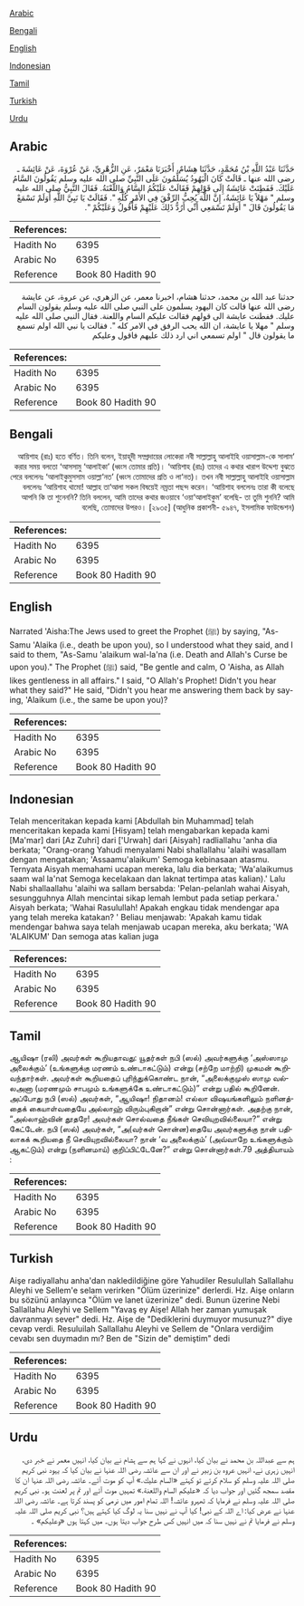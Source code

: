 [Arabic](#arabic)

[Bengali](#bengali)

[English](#english)

[Indonesian](#indonesian)

[Tamil](#tamil)

[Turkish](#turkish)

[Urdu](#urdu)

## Arabic


<div dir="rtl" lang="ar" style={{fontSize:'larger',backgroundColor:'#f8f9fa',padding:20}}>
حَدَّثَنَا عَبْدُ اللَّهِ بْنُ مُحَمَّدٍ، حَدَّثَنَا هِشَامٌ، أَخْبَرَنَا مَعْمَرٌ، عَنِ الزُّهْرِيِّ، عَنْ عُرْوَةَ، عَنْ عَائِشَةَ ـ رضى الله عنها ـ قَالَتْ كَانَ الْيَهُودُ يُسَلِّمُونَ عَلَى النَّبِيِّ صلى الله عليه وسلم يَقُولُونَ السَّامُ عَلَيْكَ‏.‏ فَفَطِنَتْ عَائِشَةُ إِلَى قَوْلِهِمْ فَقَالَتْ عَلَيْكُمُ السَّامُ وَاللَّعْنَةُ‏.‏ فَقَالَ النَّبِيُّ صلى الله عليه وسلم ‏"‏ مَهْلاً يَا عَائِشَةُ، إِنَّ اللَّهَ يُحِبُّ الرِّفْقَ فِي الأَمْرِ كُلِّهِ ‏"‏‏.‏ فَقَالَتْ يَا نَبِيَّ اللَّهِ أَوَلَمْ تَسْمَعْ مَا يَقُولُونَ قَالَ ‏"‏ أَوَلَمْ تَسْمَعِي أَنِّي أَرُدُّ ذَلِكَ عَلَيْهِمْ فَأَقُولُ وَعَلَيْكُمْ ‏"‏‏.‏
</div>
<div style={{backgroundColor:'#f8f9fa',padding:20, marginBottom: 10}}><table> <thead> <tr> <th>References:</th> <th></th> </tr> </thead> <tbody><tr><td>Hadith No</td><td>6395</td></tr><tr><td>Arabic No</td><td>6395</td></tr><tr><td>Reference</td><td>Book 80 Hadith 90</td></tr></tbody></table></div>


<div dir="rtl" lang="ar" style={{fontSize:'larger',backgroundColor:'#f8f9fa',padding:20}}>
حدثنا عبد الله بن محمد، حدثنا هشام، اخبرنا معمر، عن الزهري، عن عروة، عن عايشة رضى الله عنها قالت كان اليهود يسلمون على النبي صلى الله عليه وسلم يقولون السام عليك. ففطنت عايشة الى قولهم فقالت عليكم السام واللعنة. فقال النبي صلى الله عليه وسلم " مهلا يا عايشة، ان الله يحب الرفق في الامر كله ". فقالت يا نبي الله اولم تسمع ما يقولون قال " اولم تسمعي اني ارد ذلك عليهم فاقول وعليكم
</div>
<div style={{backgroundColor:'#f8f9fa',padding:20, marginBottom: 10}}><table> <thead> <tr> <th>References:</th> <th></th> </tr> </thead> <tbody><tr><td>Hadith No</td><td>6395</td></tr><tr><td>Arabic No</td><td>6395</td></tr><tr><td>Reference</td><td>Book 80 Hadith 90</td></tr></tbody></table></div>

## Bengali


<div dir="rtl" lang="bn" style={{fontSize:'larger',backgroundColor:'#f8f9fa',padding:20}}>
‘আয়িশাহ (রাঃ) হতে বর্ণিত। তিনি বলেন, ইয়াহূদী সম্প্রদায়ের লোকেরা নবী সাল্লাল্লাহু আলাইহি ওয়াসাল্লাম-কে সালাম করার সময় বলতো ‘আসসামু ‘আলাইকা’ (ধ্বংস তোমার প্রতি)। ‘আয়িশাহ (রাঃ) তাদের এ কথার খারাপ উদ্দেশ্য বুঝতে পেরে বললেনঃ ‘আলাইকুমুসসাম ওয়াল্লা‘নত’ (ধ্বংস তোমাদের প্রতি ও লা‘নত)। তখন নবী সাল্লাল্লাহু আলাইহি ওয়াসাল্লাম বললেনঃ ‘আয়িশাহ থামো! আল্লাহ তা‘আলা সকল বিষয়েই নম্রতা পছন্দ করেন। ‘আয়িশাহ বললেনঃ তারা কী বলেছে আপনি কি তা শুনেননি? তিনি বললেন, আমি তাদের কথার জওয়াবে ‘ওয়া‘আলাইকুম’ বলেছি- তা তুমি শুননি? আমি বলেছি, তোমাদের উপরও। [২৯৩৫] (আধুনিক প্রকাশনী- ৫৯৪৭, ইসলামিক ফাউন্ডেশন)
</div>
<div style={{backgroundColor:'#f8f9fa',padding:20, marginBottom: 10}}><table> <thead> <tr> <th>References:</th> <th></th> </tr> </thead> <tbody><tr><td>Hadith No</td><td>6395</td></tr><tr><td>Arabic No</td><td>6395</td></tr><tr><td>Reference</td><td>Book 80 Hadith 90</td></tr></tbody></table></div>

## English


<div dir="ltr" lang="en" style={{fontSize:'larger',backgroundColor:'#f8f9fa',padding:20}}>
Narrated 'Aisha:The Jews used to greet the Prophet (ﷺ) by saying, "As-Samu 'Alaika (i.e., death be upon you), so I understood what they said, and I said to them, "As-Samu 'alaikum wal-la'na (i.e. Death and Allah's Curse be upon you)." The Prophet (ﷺ) said, "Be gentle and calm, O 'Aisha, as Allah likes gentleness in all affairs." I said, "O Allah's Prophet! Didn't you hear what they said?" He said, "Didn't you hear me answering them back by saying, 'Alaikum (i.e., the same be upon you)?
</div>
<div style={{backgroundColor:'#f8f9fa',padding:20, marginBottom: 10}}><table> <thead> <tr> <th>References:</th> <th></th> </tr> </thead> <tbody><tr><td>Hadith No</td><td>6395</td></tr><tr><td>Arabic No</td><td>6395</td></tr><tr><td>Reference</td><td>Book 80 Hadith 90</td></tr></tbody></table></div>

## Indonesian


<div dir="ltr" lang="id" style={{fontSize:'larger',backgroundColor:'#f8f9fa',padding:20}}>
Telah menceritakan kepada kami [Abdullah bin Muhammad] telah menceritakan kepada kami [Hisyam] telah mengabarkan kepada kami [Ma'mar] dari [Az Zuhri] dari ['Urwah] dari [Aisyah] radliallahu 'anha dia berkata; "Orang-orang Yahudi menyalami Nabi shallallahu 'alaihi wasallam dengan mengatakan; 'Assaamu'alaikum' Semoga kebinasaan atasmu. Ternyata Aisyah memahami ucapan mereka, lalu dia berkata; 'Wa'alaikumus saam wal la'nat Semoga kecelakaan dan laknat tertimpa atas kalian).' Lalu Nabi shallaallahu 'alaihi wa sallam bersabda: 'Pelan-pelanlah wahai Aisyah, sesungguhnya Allah mencintai sikap lemah lembut pada setiap perkara.' Aisyah berkata; 'Wahai Rasulullah! Apakah engkau tidak mendengar apa yang telah mereka katakan? ' Beliau menjawab: 'Apakah kamu tidak mendengar bahwa saya telah menjawab ucapan mereka, aku berkata; 'WA 'ALAIKUM' Dan semoga atas kalian juga
</div>
<div style={{backgroundColor:'#f8f9fa',padding:20, marginBottom: 10}}><table> <thead> <tr> <th>References:</th> <th></th> </tr> </thead> <tbody><tr><td>Hadith No</td><td>6395</td></tr><tr><td>Arabic No</td><td>6395</td></tr><tr><td>Reference</td><td>Book 80 Hadith 90</td></tr></tbody></table></div>

## Tamil


<div dir="ltr" lang="ta" style={{fontSize:'larger',backgroundColor:'#f8f9fa',padding:20}}>
ஆயிஷா (ரலி) அவர்கள் கூறியதாவது: யூதர்கள் நபி (ஸல்) அவர்களுக்கு ‘அஸ்ஸாமு அலைக்கும்’ (உங்களுக்கு மரணம் உண்டாகட்டும்) என்று (சற்றே மாற்றி) முகமன் கூறிவந்தார்கள். அவர்கள் கூறியதைப் புரிந்துக்கொண்ட நான், “அலைக்குமுஸ் ஸாமு வல்லஅனா (மரணமும் சாபமும் உங்களுக்கே உண்டாகட்டும்)” என்று பதில் கூறினேன். அப்போது நபி (ஸல்) அவர்கள், “ஆயிஷா! நிதானம்! எல்லா விஷயங்களிலும் நளினத்தைக் கையாள்வதையே அல்லாஹ் விரும்புகிறான்” என்று சொன்னார்கள். அதற்கு நான், “அல்லாஹ்வின் தூதரே! அவர்கள் சொல்வதை நீங்கள் செவியுறவில்லையா?” என்று கேட்டேன். நபி (ஸல்) அவர்கள், “அ(வர்கள் சொன்ன)தையே அவர்களுக்கு நான் பதிலாகக் கூறியதை நீ செவியுறவில்லையா? நான் ‘வ அலைக்கும்’ (அவ்வாறே உங்களுக்கும் ஆகட்டும்) என்று (நளினமாய்) குறிப்பிட்டேனே?” என்று சொன்னார்கள்.79 அத்தியாயம் :
</div>
<div style={{backgroundColor:'#f8f9fa',padding:20, marginBottom: 10}}><table> <thead> <tr> <th>References:</th> <th></th> </tr> </thead> <tbody><tr><td>Hadith No</td><td>6395</td></tr><tr><td>Arabic No</td><td>6395</td></tr><tr><td>Reference</td><td>Book 80 Hadith 90</td></tr></tbody></table></div>

## Turkish


<div dir="ltr" lang="tr" style={{fontSize:'larger',backgroundColor:'#f8f9fa',padding:20}}>
Aişe radiyallahu anha'dan nakledildiğine göre Yahudiler Resulullah Sallallahu Aleyhi ve Sellem'e selam verirken "Ölüm üzerinize" derlerdi. Hz. Aişe onların bu sözünü anlayınca "Ölüm ve lanet üzerinize" dedi. Bunun üzerine Nebi Sallallahu Aleyhi ve Sellem "Yavaş ey Aişe! Allah her zaman yumuşak davranmayı sever" dedi. Hz. Aişe de "Dediklerini duymuyor musunuz?" diye cevap verdi. Resuluilah Sallallahu Aleyhi ve Sellem de "Onlara verdiğim cevabı sen duymadın mı? Ben de "Sizin de" demiştim" dedi
</div>
<div style={{backgroundColor:'#f8f9fa',padding:20, marginBottom: 10}}><table> <thead> <tr> <th>References:</th> <th></th> </tr> </thead> <tbody><tr><td>Hadith No</td><td>6395</td></tr><tr><td>Arabic No</td><td>6395</td></tr><tr><td>Reference</td><td>Book 80 Hadith 90</td></tr></tbody></table></div>

## Urdu


<div dir="rtl" lang="ur" style={{fontSize:'larger',backgroundColor:'#f8f9fa',padding:20}}>
ہم سے عبداللہ بن محمد نے بیان کیا، انہوں نے کہا ہم سے ہشام نے بیان کیا، انہیں معمر نے خبر دی، انہیں زہری نے، انہیں عروہ بن زبیر نے اور ان سے عائشہ رضی اللہ عنہا نے بیان کیا کہ یہود نبی کریم صلی اللہ علیہ وسلم کو سلام کرتے تو کہتے «السام عليك‏.‏» آپ کو موت آئے۔ عائشہ رضی اللہ عنہا ان کا مقصد سمجھ گئیں اور جواب دیا کہ «عليكم السام واللعنة‏.‏» تمہیں موت آئے اور تم پر لعنت ہو۔ نبی کریم صلی اللہ علیہ وسلم نے فرمایا کہ ٹھہرو عائشہ! اللہ تمام امور میں نرمی کو پسند کرتا ہے۔ عائشہ رضی اللہ عنہا نے عرض کیا: اے اللہ کے نبی! کیا آپ نے نہیں سنا یہ لوگ کیا کہتے ہیں؟ نبی کریم صلی اللہ علیہ وسلم نے فرمایا تم نے نہیں سنا کہ میں انہیں کس طرح جواب دیتا ہوں۔ میں کہتا ہوں «وعليكم» ۔
</div>
<div style={{backgroundColor:'#f8f9fa',padding:20, marginBottom: 10}}><table> <thead> <tr> <th>References:</th> <th></th> </tr> </thead> <tbody><tr><td>Hadith No</td><td>6395</td></tr><tr><td>Arabic No</td><td>6395</td></tr><tr><td>Reference</td><td>Book 80 Hadith 90</td></tr></tbody></table></div>